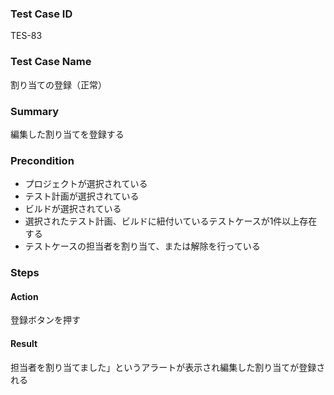 ### Test Case ID
TES-83

### Test Case Name
割り当ての登録（正常）

### Summary
編集した割り当てを登録する

### Precondition
* プロジェクトが選択されている
* テスト計画が選択されている
* ビルドが選択されている
* 選択されたテスト計画、ビルドに紐付いているテストケースが1件以上存在する
* テストケースの担当者を割り当て、または解除を行っている

### Steps

#### Action
登録ボタンを押す
#### Result
担当者を割り当てました」というアラートが表示され編集した割り当てが登録される
